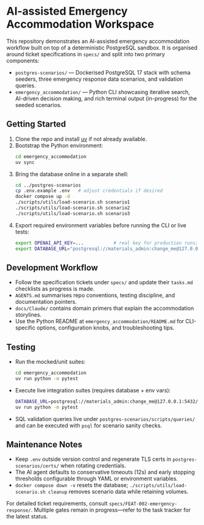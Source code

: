 # AI-assisted Emergency Accommodation Workspace

This repository demonstrates an AI-assisted emergency accommodation workflow built on top of a deterministic PostgreSQL sandbox. It is organised around ticket specifications in `specs/` and split into two primary components:

- `postgres-scenarios/` — Dockerised PostgreSQL 17 stack with schema seeders, three emergency response data scenarios, and validation queries.
- `emergency_accommodation/` — Python CLI showcasing iterative search, AI-driven decision making, and rich terminal output (in-progress) for the seeded scenarios.

## Getting Started
1. Clone the repo and install [uv](https://github.com/astral-sh/uv) if not already available.
2. Bootstrap the Python environment:
   ```bash
   cd emergency_accommodation
   uv sync
   ```
3. Bring the database online in a separate shell:
   ```bash
   cd ../postgres-scenarios
   cp .env.example .env   # adjust credentials if desired
   docker compose up -d
   ./scripts/utils/load-scenario.sh scenario1
   ./scripts/utils/load-scenario.sh scenario2
   ./scripts/utils/load-scenario.sh scenario3
   ```
4. Export required environment variables before running the CLI or live tests:
   ```bash
   export OPENAI_API_KEY=...           # real key for production runs; mocked in unit tests
   export DATABASE_URL="postgresql://materials_admin:change_me@127.0.0.1:5432/materials_management"
   ```

## Development Workflow
- Follow the specification tickets under `specs/` and update their `tasks.md` checklists as progress is made.
- `AGENTS.md` summarises repo conventions, testing discipline, and documentation pointers.
- `docs/Claude/` contains domain primers that explain the accommodation storylines.
- Use the Python README at `emergency_accommodation/README.md` for CLI-specific options, configuration knobs, and troubleshooting tips.

## Testing
- Run the mocked/unit suites:
  ```bash
  cd emergency_accommodation
  uv run python -m pytest
  ```
- Execute live integration suites (requires database + env vars):
  ```bash
  DATABASE_URL=postgresql://materials_admin:change_me@127.0.0.1:5432/materials_management \
  uv run python -m pytest
  ```
- SQL validation queries live under `postgres-scenarios/scripts/queries/` and can be executed with `psql` for scenario sanity checks.

## Maintenance Notes
- Keep `.env` outside version control and regenerate TLS certs in `postgres-scenarios/certs/` when rotating credentials.
- The AI agent defaults to conservative timeouts (12s) and early stopping thresholds configurable through YAML or environment variables.
- `docker compose down -v` resets the database; `./scripts/utils/load-scenario.sh cleanup` removes scenario data while retaining volumes.

For detailed ticket requirements, consult `specs/FEAT-002-emergency-response/`. Multiple gates remain in progress—refer to the task tracker for the latest status.
